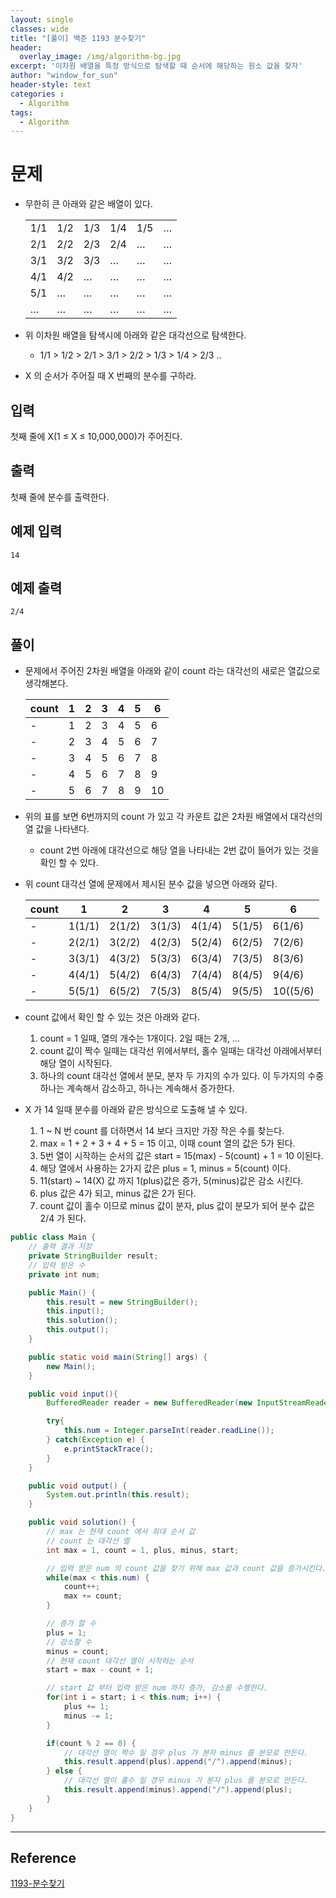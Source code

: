 ```yaml
--- 
layout: single
classes: wide
title: "[풀이] 백준 1193 분수찾기"
header:
  overlay_image: /img/algorithm-bg.jpg
excerpt: '이차원 배열을 특정 방식으로 탐색할 때 순서에 해당하는 원소 값을 찾자'
author: "window_for_sun"
header-style: text
categories :
  - Algorithm
tags:
  - Algorithm
---  
```


# 문제
- 무한히 큰 아래와 같은 배열이 있다.

	 |||||||
	 ---|---|---|---|---|---|
	1/1|	1/2|	1/3|	1/4|	1/5|	…
	2/1|	2/2|	2/3|	2/4|	…|	…
	3/1|	3/2|	3/3|	…|	…|	…
	4/1|	4/2|	…|	…|	…|	…
	5/1|	…|	…|	…|	…|	…
	…|	…|	…|	…|	…|	…
	
- 위 이차원 배열을 탐색시에 아래와 같은 대각선으로 탐색한다.
	- 1/1 > 1/2 > 2/1 > 3/1 > 2/2 > 1/3 > 1/4 > 2/3 ..
- X 의 순서가 주어질 때 X 번째의 분수를 구하라.

## 입력
첫째 줄에 X(1 ≤ X ≤ 10,000,000)가 주어진다.

## 출력
첫째 줄에 분수를 출력한다.

## 예제 입력

```
14
```  

## 예제 출력

```
2/4
```  

## 풀이
- 문제에서 주어진 2차원 배열을 아래와 같이 count 라는 대각선의 새로은 열값으로 생각해본다.

	count|1|2|3|4|5|6|
	---|---|---|---|---|---|---|
	-|1|2|3|4|5|6|
	-|2|3|4|5|6|7|
	-|3|4|5|6|7|8|
	-|4|5|6|7|8|9|
	-|5|6|7|8|9|10|

- 위의 표를 보면 6번까지의 count 가 있고 각 카운트 값은 2차원 배열에서 대각선의 열 값을 나타낸다.
	- count 2번 아래에 대각선으로 해당 열을 나타내는 2번 값이 들어가 있는 것을 확인 할 수 있다.
- 위 count 대각선 열에 문제에서 제시된 분수 값을 넣으면 아래와 같다.


	count|1|2|3|4|5|6|
	---|---|---|---|---|---|---|
	-|1(1/1)|2(1/2)|3(1/3)|4(1/4)|5(1/5)|6(1/6)|
	-|2(2/1)|3(2/2)|4(2/3)|5(2/4)|6(2/5)|7(2/6)|
	-|3(3/1)|4(3/2)|5(3/3)|6(3/4)|7(3/5)|8(3/6)|
	-|4(4/1)|5(4/2)|6(4/3)|7(4/4)|8(4/5)|9(4/6)|
	-|5(5/1)|6(5/2)|7(5/3)|8(5/4)|9(5/5)|10((5/6)|
	
- count 값에서 확인 할 수 있는 것은 아래와 같다.
	1. count = 1 일때, 열의 개수는 1개이다. 2일 때는 2개, ...
	1. count 값이 짝수 일때는 대각선 위에서부터, 홀수 일때는 대각선 아래에서부터 해당 열이 시작된다.
	1. 하나의 count 대각선 열에서 분모, 분자 두 가지의 수가 있다. 이 두가지의 수중 하나는 계속해서 감소하고, 하나는 계속해서 증가한다.
- X 가 14 일때 분수를 아래와 같은 방식으로 도출해 낼 수 있다.
	1. 1 ~ N 번 count 를 더하면서 14 보다 크지만 가장 작은 수를 찾는다.
	1. max = 1 + 2 + 3 + 4 + 5 = 15 이고, 이때 count 열의 값은 5가 된다.
	1. 5번 열이 시작하는 순서의 값은 start = 15(max) - 5(count) + 1 = 10 이된다.
	1. 해당 열에서 사용하는 2가지 값은 plus = 1, minus = 5(count) 이다.
	1. 11(start) ~ 14(X) 값 까지 1(plus)값은 증가, 5(minus)값은 감소 시킨다.
	1. plus 값은 4가 되고, minus 값은 2가 된다.
	1. count 값이 홀수 이므로 minus 값이 분자, plus 값이 분모가 되어 분수 값은 2/4 가 된다.

```java
public class Main {
    // 출력 결과 저장
    private StringBuilder result;
    // 입력 받은 수
    private int num;

    public Main() {
        this.result = new StringBuilder();
        this.input();
        this.solution();
        this.output();
    }

    public static void main(String[] args) {
        new Main();
    }

    public void input(){
        BufferedReader reader = new BufferedReader(new InputStreamReader(System.in));

        try{
            this.num = Integer.parseInt(reader.readLine());
        } catch(Exception e) {
            e.printStackTrace();
        }
    }

    public void output() {
        System.out.println(this.result);
    }

    public void solution() {
        // max 는 현재 count 에서 최대 순서 값
        // count 는 대각선 열
        int max = 1, count = 1, plus, minus, start;

        // 입력 받은 num 의 count 값을 찾기 위해 max 값과 count 값을 증가시킨다.
        while(max < this.num) {
            count++;
            max += count;
        }

        // 증가 할 수
        plus = 1;
        // 감소할 수
        minus = count;
        // 현재 count 대각선 열이 시작하는 순서
        start = max - count + 1;

        // start 값 부터 입력 받은 num 까지 증가, 감소를 수행한다.
        for(int i = start; i < this.num; i++) {
            plus += 1;
            minus -= 1;
        }

        if(count % 2 == 0) {
            // 대각선 열이 짝수 일 경우 plus 가 분자 minus 를 분모로 만든다.
            this.result.append(plus).append("/").append(minus);
        } else {
            // 대각선 열이 홀수 일 경우 minus 가 분자 plus 를 분모로 만든다.
            this.result.append(minus).append("/").append(plus);
        }
    }
}
```  

---
## Reference
[1193-분수찾기](https://www.acmicpc.net/problem/1193)  
